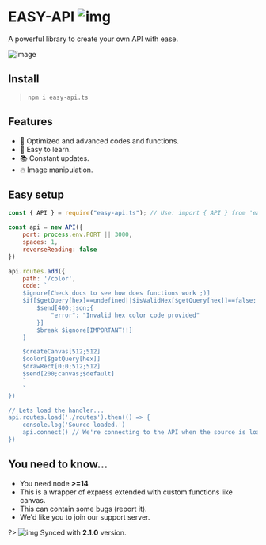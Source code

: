 # EASY-API ![img](https://cdn.discordapp.com/emojis/978823080300380170.png ':size=20')
A powerful library to create your own API with ease.

![image](https://camo.githubusercontent.com/1b637c74e2bcd2feb02d7a3ca3d61263bed5d673dfd472ee663157db1d2000f6/68747470733a2f2f692e696d6775722e636f6d2f326b735a5342792e6a7067 ':size=750')
## Install
> `npm i easy-api.ts`

## Features
- 🚀 Optimized and advanced codes and functions.
- 📝 Easy to learn.
- 📚 Constant updates.
- 🔥 Image manipulation.

## Easy setup
```js
const { API } = require("easy-api.ts"); // Use: import { API } from 'easy-api.ts'; for TypeScript.

const api = new API({
    port: process.env.PORT || 3000,
    spaces: 1,
    reverseReading: false
})

api.routes.add({
    path: '/color',
    code: `
    $ignore[Check docs to see how does functions work ;)]
    $if[$getQuery[hex]==undefined||$isValidHex[$getQuery[hex]]==false;
        $send[400;json;{
            "error": "Invalid hex color code provided"
        }]
        $break $ignore[IMPORTANT!!]
    ]

    $createCanvas[512;512]
    $color[$getQuery[hex]]
    $drawRect[0;0;512;512]
    $send[200;canvas;$default]
    `
    `
})

// Lets load the handler...
api.routes.load('./routes').then(() => {
    console.log('Source loaded.')
    api.connect() // We're connecting to the API when the source is loaded.
})
```

## You need to know...
- You need node **>=14**
- This is a wrapper of express extended with custom functions like canvas.
- This can contain some bugs (report it).
- We'd like you to join our support server.

?> ![img](https://cdn.discordapp.com/emojis/829109483526422570.png ':size=13') Synced with **2.1.0** version.

